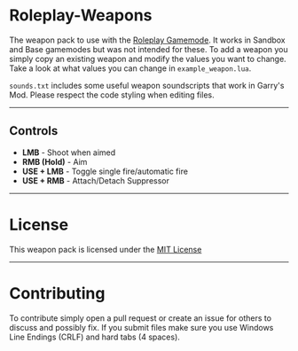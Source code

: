 # Roleplay-Weapons
The weapon pack to use with the [Roleplay Gamemode](https://github.com/Arkten/Roleplay). It works in Sandbox and Base gamemodes but was not intended for these.
To add a weapon you simply copy an existing weapon and modify the values you want to change. Take a look at what values you can change in `example_weapon.lua`.

`sounds.txt` includes some useful weapon soundscripts that work in Garry's Mod.
Please respect the code styling when editing files.

---
## Controls
- **LMB**			- Shoot when aimed
- **RMB (Hold)**	- Aim
- **USE + LMB**		- Toggle single fire/automatic fire
- **USE + RMB**		- Attach/Detach Suppressor

---
# License
This weapon pack is licensed under the [MIT License](https://github.com/Arkten/Roleplay-Weapons/blob/master/LICENSE)

---
# Contributing
To contribute simply open a pull request or create an issue for others to discuss and possibly fix.
If you submit files make sure you use Windows Line Endings (CRLF) and hard tabs (4 spaces).
